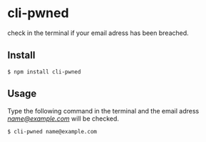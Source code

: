 # cli-pwned

check in the terminal if your email adress has been breached.
## Install

```
$ npm install cli-pwned 
```
## Usage

Type the following command in the terminal and the email adress *name@example.com* will be checked.
```
$ cli-pwned name@example.com
```
